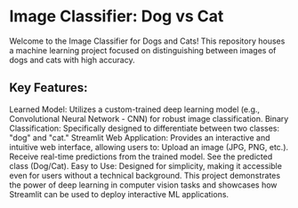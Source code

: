 # Image Classifier: Dog vs Cat
Welcome to the Image Classifier for Dogs and Cats! This repository houses a machine learning project focused on distinguishing between images of dogs and cats with high accuracy.

## Key Features:

Learned Model: Utilizes a custom-trained deep learning model (e.g., Convolutional Neural Network - CNN) for robust image classification.
Binary Classification: Specifically designed to differentiate between two classes: "dog" and "cat."
Streamlit Web Application: Provides an interactive and intuitive web interface, allowing users to:
Upload an image (JPG, PNG, etc.).
Receive real-time predictions from the trained model.
See the predicted class (Dog/Cat).
Easy to Use: Designed for simplicity, making it accessible even for users without a technical background.
This project demonstrates the power of deep learning in computer vision tasks and showcases how Streamlit can be used to deploy interactive ML applications.
